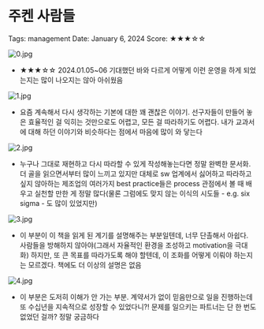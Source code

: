 # 주켄 사람들

Tags: management
Date: January 6, 2024
Score: ★★★☆☆

![0.jpg](juken/0.jpg)

- ★★★☆☆ 2024.01.05~06 기대했던 바와 다르게 어떻게 이런 운영을 하게 되었는지는 많이 나오지는 않아 아쉬웠음

![1.jpg](juken/1.jpg)

- 요즘 계속해서 다시 생각하는 기본에 대한 꽤 괜찮은 이야기. 선구자들이 만들어 놓은 효율적인 걸 익히는 것만으로도 어렵고, 모든 걸 따라하기도 어렵다. 내가 교과서에 대해 하던 이야기와 비슷하다는 점에서 마음에 많이 와 닿는다

![2.jpg](juken/2.jpg)

- 누구나 그대로 재현하고 다시 따라할 수 있게 작성해놓는다면 정말 완벽한 문서화. 더 골을 읽으면서부터 많이 느끼고 있지만 대체로 sw 업계에서 싫어하고 따라하고 싶지 않아하는 제조업의 여러가지 best practice들은 process 관점에서 볼 때 배우고 실천할 만한 게 정말 많다(물론 그럼에도 맞지 않는 이식의 시도들 - e.g. six sigma - 도 많이 있었지만)

![3.jpg](juken/3.jpg)

- 이 부분이 이 책을 읽게 된 계기를 설명해주는 부분일텐데, 너무 단촐해서 아쉽다. 사람들을 방해하지 않아야(그래서 자율적인 환경을 조성하고 motivation을 극대화) 하지만, 또 큰 목표를 따라가도록 해야 할텐데, 이 조화를 어떻게 이뤄야 하는지는 모르겠다. 책에도 더 이상의 설명은 없음

![4.jpg](juken/4.jpg)

- 이 부분은 도저히 이해가 안 가는 부분. 계약서가 없이 믿음만으로 일을 진행하는데 또 수십년을 지속적으로 성장할 수 있었다니?! 문제를 일으키는 파트너는 단 한 번도 없었던 걸까? 정말 궁금하다

